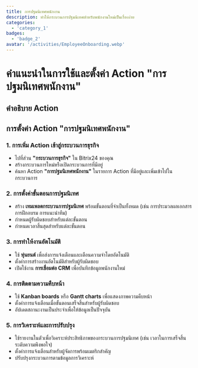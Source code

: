 ```yaml
---
title: การปฐมนิเทศพนักงาน
description: ทำให้กระบวนการปฐมนิเทศสำหรับพนักงานใหม่เป็นเรื่องง่าย
categories: 
  - 'category_1'
badges: 
  - 'badge_2'
avatar: '/activities/EmployeeOnboarding.webp'
---
```

# คำแนะนำในการใช้และตั้งค่า Action "การปฐมนิเทศพนักงาน"

## คำอธิบาย Action

## **การตั้งค่า Action "การปฐมนิเทศพนักงาน"**

### 1. การเพิ่ม Action เข้าสู่กระบวนการธุรกิจ
- ไปที่ส่วน **"กระบวนการธุรกิจ"** ใน Bitrix24 ของคุณ
- สร้างกระบวนการใหม่หรือเปิดกระบวนการที่มีอยู่
- ค้นหา Action **"การปฐมนิเทศพนักงาน"** ในรายการ Action ที่มีอยู่และเพิ่มเข้าไปในกระบวนการ

### 2. การตั้งค่าขั้นตอนการปฐมนิเทศ
- สร้าง **เทมเพลตกระบวนการปฐมนิเทศ** พร้อมขั้นตอนที่จำเป็นทั้งหมด (เช่น การประมวลผลเอกสาร การฝึกอบรม การแนะนำทีม)
- กำหนดผู้รับผิดชอบสำหรับแต่ละขั้นตอน
- กำหนดเวลาสิ้นสุดสำหรับแต่ละขั้นตอน

### 3. การทำให้งานอัตโนมัติ
- ใช้ **หุ่นยนต์** เพื่อส่งการแจ้งเตือนและเตือนความจำโดยอัตโนมัติ
- ตั้งค่าการสร้างงานอัตโนมัติสำหรับผู้รับผิดชอบ
- เปิดใช้งาน **การเชื่อมต่อ CRM** เพื่อบันทึกข้อมูลพนักงานใหม่

### 4. การติดตามความคืบหน้า
- ใช้ **Kanban boards** หรือ **Gantt charts** เพื่อแสดงภาพความคืบหน้า
- ตั้งค่าการแจ้งเตือนเมื่อขั้นตอนเสร็จสิ้นสำหรับผู้รับผิดชอบ
- อัปเดตสถานะงานเป็นประจำเพื่อให้ข้อมูลเป็นปัจจุบัน

### 5. การวิเคราะห์และการปรับปรุง
- ใช้รายงานในตัวเพื่อวิเคราะห์ประสิทธิภาพของกระบวนการปฐมนิเทศ (เช่น เวลาในการเสร็จสิ้น ระดับความพึงพอใจ)
- ตั้งค่าการแจ้งเตือนสำหรับผู้จัดการพร้อมเมตริกสำคัญ
- ปรับปรุงกระบวนการตามข้อมูลการวิเคราะห์